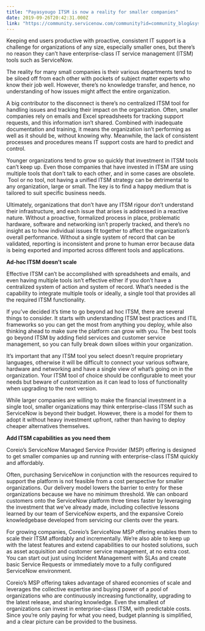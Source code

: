 ```yaml
---
title: "Payasyougo ITSM is now a reality for smaller companies"
date: 2019-09-26T20:42:31.000Z
link: "https://community.servicenow.com/community?id=community_blog&sys_id=7c5713f6dbc8001823f4a345ca96191d"
---
```

<p>Keeping end users productive with proactive, consistent IT support is a challenge for organizations of any size, especially smaller ones, but there’s no reason they can’t have enterprise-class IT service management (ITSM) tools such as ServiceNow.</p>
<p>The reality for many small companies is their various departments tend to be siloed off from each other with pockets of subject matter experts who know their job well. However, there’s no knowledge transfer, and hence, no understanding of how issues might affect the entire organization.</p>
<p>A big contributor to the disconnect is there’s no centralized ITSM tool for handling issues and tracking their impact on the organization. Often, smaller companies rely on emails and Excel spreadsheets for tracking support requests, and this information isn’t shared. Combined with inadequate documentation and training, it means the organization isn’t performing as well as it should be, without knowing why. Meanwhile, the lack of consistent processes and procedures means IT support costs are hard to predict and control.</p>
<p>Younger organizations tend to grow so quickly that investment in ITSM tools can’t keep up. Even those companies that have invested in ITSM are using multiple tools that don’t talk to each other, and in some cases are obsolete.  Tool or no tool, not having a unified ITSM strategy can be detrimental to any organization, large or small. The key is to find a happy medium that is tailored to suit specific business needs.</p>
<p>Ultimately, organizations that don’t have any ITSM rigour don’t understand their infrastructure, and each issue that arises is addressed in a reactive nature. Without a proactive, formalized process in place, problematic hardware, software and networking isn’t properly tracked, and there’s no insight as to how individual issues fit together to affect the organization’s overall performance. Without a single system of record that can be validated, reporting is inconsistent and prone to human error because data is being exported and imported across different tools and applications.</p>
<p><strong>Ad-hoc ITSM doesn’t scale</strong></p>
<p>Effective ITSM can’t be accomplished with spreadsheets and emails, and even having multiple tools isn’t effective either if you don’t have a centralized system of action and system of record. What’s needed is the capability to integrate multiple tools or ideally, a single tool that provides all the required ITSM functionality.</p>
<p>If you’ve decided it’s time to go beyond ad hoc ITSM, there are several things to consider. It starts with understanding ITSM best practices and ITIL frameworks so you can get the most from anything you deploy, while also thinking ahead to make sure the platform can grow with you. The best tools go beyond ITSM by adding field services and customer service management, so you can fully break down siloes within your organization.  </p>
<p>It’s important that any ITSM tool you select doesn’t require proprietary languages, otherwise it will be difficult to connect your various software, hardware and networking and have a single view of what’s going on in the organization. Your ITSM tool of choice should be configurable to meet your needs but beware of customization as it can lead to loss of functionality when upgrading to the next version.</p>
<p>While larger companies are willing to make the financial investment in a single tool, smaller organizations may think enterprise-class ITSM such as ServiceNow is beyond their budget. However, there is a model for them to adopt it without heavy investment upfront, rather than having to deploy cheaper alternatives themselves.</p>
<p><strong>Add ITSM capabilities as you need them </strong></p>
<p>Coreio’s ServiceNow Managed Service Provider (MSP) offering is designed to get smaller companies up and running with enterprise-class ITSM quickly and affordably.</p>
<p>Often, purchasing ServiceNow in conjunction with the resources required to support the platform is not feasible from a cost perspective for smaller organizations. Our delivery model lowers the barrier to entry for these organizations because we have no minimum threshold. We can onboard customers onto the ServiceNow platform three times faster by leveraging the investment that we&#39;ve already made, including collective lessons learned by our team of ServiceNow experts, and the expansive Coreio knowledgebase developed from servicing our clients over the years.</p>
<p>For growing companies, Coreio’s ServiceNow MSP offering enables them to scale their ITSM affordably and incrementally. We’re also able to keep up with the latest features and extend capabilities to our hosted solutions, such as asset acquisition and customer service management, at no extra cost. You can start out just using Incident Management with SLAs and create basic Service Requests or immediately move to a fully configured ServiceNow environment.</p>
<p>Coreio’s MSP offering takes advantage of shared economies of scale and leverages the collective expertise and buying power of a pool of organizations who are continuously increasing functionality, upgrading to the latest release, and sharing knowledge. Even the smallest of organizations can invest in enterprise-class ITSM, with predictable costs. Since you’re only paying for what you need, budget planning is simplified, and a clear picture can be provided to the business.</p>